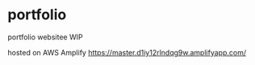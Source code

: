 # portfolio
portfolio websitee WIP

hosted on AWS Amplify 
https://master.d1iy12rlndqg9w.amplifyapp.com/
